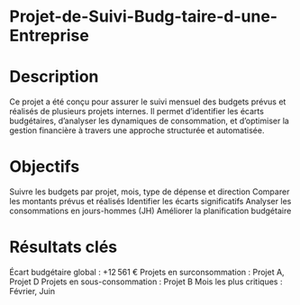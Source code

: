 # Projet-de-Suivi-Budg-taire-d-une-Entreprise
# Description
Ce projet a été conçu pour assurer le suivi mensuel des budgets prévus et réalisés de plusieurs projets internes. Il permet d’identifier les écarts budgétaires, d’analyser les dynamiques de consommation, et d’optimiser la gestion financière à travers une approche structurée et automatisée.

# Objectifs
Suivre les budgets par projet, mois, type de dépense et direction
Comparer les montants prévus et réalisés
Identifier les écarts significatifs
Analyser les consommations en jours-hommes (JH)
Améliorer la planification budgétaire

# Résultats clés
Écart budgétaire global : +12 561 €
Projets en surconsommation : Projet A, Projet D
Projets en sous-consommation : Projet B
Mois les plus critiques : Février, Juin
